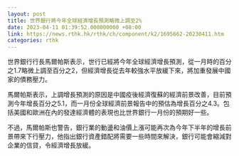 ```yaml
---
layout: post
title: 世界銀行將今年全球經濟增長預測略微上調至2%
date: 2023-04-11 01:39:52.000000000 +08:00
link: https://news.rthk.hk/rthk/ch/component/k2/1695662-20230411.htm
categories: rthk
---
```


世界銀行行長馬爾帕斯表示，世行已經將今年全球經濟增長預測，從一月時的百分之1.7略微上調至百分之2，但經濟增長從去年較強水平放緩下來，將加重發展中國家的債務壓力。

馬爾帕斯表示，上調增長預測的原因是中國疫後經濟復蘇的經濟前景改善，目前預測今年增長百分之5.1，而一月份全球經濟前景報告中的預估為增長百分之4.3。包括美國和歐洲在內的發達經濟體的表現也比世界銀行一月份的預期好一些。

不過，馬爾帕斯也警告，銀行業的動盪和油價上漲可能再次為今年下半年的增長前景帶來下行壓力，他指出銀行資產錯配將需要一些時間來解決，銀行可能會縮減對企業的信貸，令經濟增長放緩。
